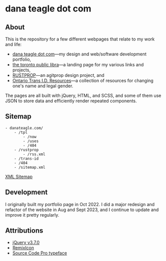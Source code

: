# dana teagle dot com

## About
This is the repository for a few different webpages that relate to my work and life:
- [dana teagle dot com](https://danateagle.com)—my design and web/software development portfolio,
- [the toronto public libra](https://danateagle.com/tpl)—a landing page for my various links and projects,
- [RUSTPROP](https://danateagle.com/rustprop)—an agitprop design project, and 
- [Ontario Trans I.D. Resources](https://danateagle.com/trans-id)—a collection of resources for changing one's name and legal gender.

The pages are all built with jQuery, HTML, and SCSS, and some of them use JSON to store data and efficiently render repeated components.

## Sitemap
```
- danateagle.com/
    - /tpl
        - /now
        - /uses
        - /404
    - /rustprop
        - /rss.xml
    - /trans-id
    - /404
    - /sitemap.xml
```
[XML Sitemap](https://danateagle.com/sitemap.xml)

## Development
I originally built my portfolio page in Oct 2022. I did a major redesign and refactor of the website in Aug and Sept 2023, and I continue to update and improve it pretty regularly.

## Attributions
- [jQuery v3.7.0](https://jquery.com/)
- [RemixIcon](https://remixicon.com/)
- [Source Code Pro typeface](https://fonts.google.com/specimen/Source+Code+Pro)